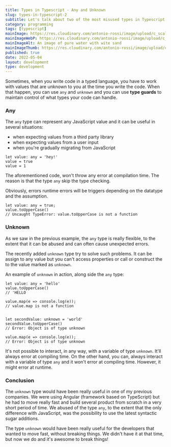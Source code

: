 ```yaml
---
title: Types in Typescript - Any and Unknown
slug: types-in-typescript-2
subtitle: Let's talk about two of the most misused types in Typescript and how to handle types unknown at the time you develop.
category: programming
tags: [typescript]
mainImage: https://res.cloudinary.com/antonio-rossi/image/upload/c_scale,w_1000,fl_progressive/v1651690130/articles/types/unknown_hnstj7.jpg
mainImageWebP: https://res.cloudinary.com/antonio-rossi/image/upload/c_scale,w_1000,fl_progressive,f_webp/v1651690130/articles/types/unknown_hnstj7.jpg
mainImageAlt: An image of pure water with wite sand
mainImageThumb: https://res.cloudinary.com/antonio-rossi/image/upload/c_scale,w_300,fl_progressive,f_webp/v1651690130/articles/types/unknown_hnstj7.jpg
published: true
date: 2022-05-04
layout: development
type: development
---
```


Sometimes, when you write code in a typed language, you have to work with values that are unknown to you at the time you write the code. When that happen, you can use `any` and `unknown` and you can use **type guards** to maintain control of what types your code can handle.

### Any

The `any` type can represent any JavaScript value and it can be useful in several situations:

- when expecting values from a third party library
- when expecting values from a user input
- when you're gradually migrating from JavaScript

```
let value: any = 'hey!'
value = true
value = 1
```

The aforementioned code, won't throw any error at compilation time. The reason is that the type `any` skip the type checking.

Obviously, errors runtime errors will be triggers depending on the datatype and the assumption.

```
let value: any = true;
value.toUpperCase()
// Uncaught TypeError: value.toUpperCase is not a function
```

### Unknown

As we saw in the previous example, the `any` type is really flexible, to the extent that it can be abused and can often cause unexpected errors.

The recently added `unknown` type try to solve such problems. It can be assign to any value but you can't access properties or call or construct the to the value marked as `unknown`.

An example of `unknown` in action, along side the `any` type:

```
let value: any = 'hello'
value.toUpperCase()
// 'HELLO

value.map(e => console.log(e));
// value.map is not a function


let secondValue: unknown = 'world'
secondValue.toUpperCase()
// Error: Object is of type unknown

value.map(e => console.log(e));
// Error: Object is of type unknown
```

It's not possible to interact, in any way, with a variable of type `unknown`. It'll always error at compiling time.
On the other hand, you can, always interact with a variable of type `any` and it won't error at compiling time. However, it might error at runtime.

### Conclusion

The `unknown` type would have been really useful in one of my previous companies. We were using Angular (framework based on TypeScript) but he had to move really fast and build several product from scratch in a very short period of time. We abused of the type `any`, to the extent that the only difference with JavaScript, was the possibility to use the latest syntactic sugar additions.

The type `unknown` would have been really useful for the developers that wanted to move fast, without breaking things. We didn't have it at that time, but now we do and it's awesome to break things!
